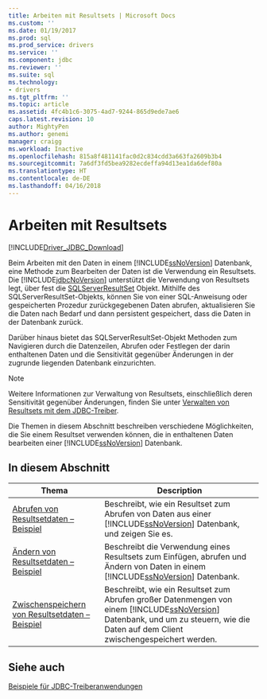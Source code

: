 ```yaml
---
title: Arbeiten mit Resultsets | Microsoft Docs
ms.custom: ''
ms.date: 01/19/2017
ms.prod: sql
ms.prod_service: drivers
ms.service: ''
ms.component: jdbc
ms.reviewer: ''
ms.suite: sql
ms.technology:
- drivers
ms.tgt_pltfrm: ''
ms.topic: article
ms.assetid: 4fc4b1c6-3075-4ad7-9244-865d9ede7ae6
caps.latest.revision: 10
author: MightyPen
ms.author: genemi
manager: craigg
ms.workload: Inactive
ms.openlocfilehash: 815a8f481141fac0d2c834cdd3a663fa2609b3b4
ms.sourcegitcommit: 7a6df3fd5bea9282ecdeffa94d13ea1da6def80a
ms.translationtype: HT
ms.contentlocale: de-DE
ms.lasthandoff: 04/16/2018
---
```

# <a name="working-with-result-sets"></a>Arbeiten mit Resultsets
[!INCLUDE[Driver_JDBC_Download](../../includes/driver_jdbc_download.md)]

  Beim Arbeiten mit den Daten in einem [!INCLUDE[ssNoVersion](../../includes/ssnoversion_md.md)] Datenbank, eine Methode zum Bearbeiten der Daten ist die Verwendung ein Resultsets. Die [!INCLUDE[jdbcNoVersion](../../includes/jdbcnoversion_md.md)] unterstützt die Verwendung von Resultsets legt, über fest die [SQLServerResultSet](../../connect/jdbc/reference/sqlserverresultset-class.md) Objekt. Mithilfe des SQLServerResultSet-Objekts, können Sie von einer SQL-Anweisung oder gespeicherten Prozedur zurückgegebenen Daten abrufen, aktualisieren Sie die Daten nach Bedarf und dann persistent gespeichert, dass die Daten in der Datenbank zurück.  
  
 Darüber hinaus bietet das SQLServerResultSet-Objekt Methoden zum Navigieren durch die Datenzeilen, Abrufen oder Festlegen der darin enthaltenen Daten und die Sensitivität gegenüber Änderungen in der zugrunde liegenden Datenbank einzurichten.  
  
> [!NOTE]  
>  Weitere Informationen zur Verwaltung von Resultsets, einschließlich deren Sensitivität gegenüber Änderungen, finden Sie unter [Verwalten von Resultsets mit dem JDBC-Treiber](../../connect/jdbc/managing-result-sets-with-the-jdbc-driver.md).  
  
 Die Themen in diesem Abschnitt beschreiben verschiedene Möglichkeiten, die Sie einem Resultset verwenden können, die in enthaltenen Daten bearbeiten einer [!INCLUDE[ssNoVersion](../../includes/ssnoversion_md.md)] Datenbank.  
  
## <a name="in-this-section"></a>In diesem Abschnitt  
  
|Thema|Description|  
|-----------|-----------------|  
|[Abrufen von Resultsetdaten – Beispiel](../../connect/jdbc/retrieving-result-set-data-sample.md)|Beschreibt, wie ein Resultset zum Abrufen von Daten aus einer [!INCLUDE[ssNoVersion](../../includes/ssnoversion_md.md)] Datenbank, und zeigen Sie es.|  
|[Ändern von Resultsetdaten – Beispiel](../../connect/jdbc/modifying-result-set-data-sample.md)|Beschreibt die Verwendung eines Resultsets zum Einfügen, abrufen und Ändern von Daten in einem [!INCLUDE[ssNoVersion](../../includes/ssnoversion_md.md)] Datenbank.|  
|[Zwischenspeichern von Resultsetdaten – Beispiel](../../connect/jdbc/caching-result-set-data-sample.md)|Beschreibt, wie ein Resultset zum Abrufen großer Datenmengen von einem [!INCLUDE[ssNoVersion](../../includes/ssnoversion_md.md)] Datenbank, und um zu steuern, wie die Daten auf dem Client zwischengespeichert werden.|  
  
## <a name="see-also"></a>Siehe auch  
 [Beispiele für JDBC-Treiberanwendungen](../../connect/jdbc/sample-jdbc-driver-applications.md)  
  
  
